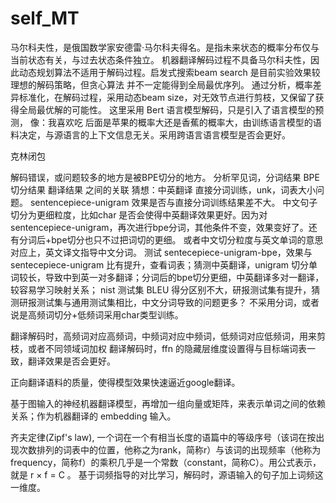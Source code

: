 # self_MT

马尔科夫性，是俄国数学家安德雷·马尔科夫得名。是指未来状态的概率分布仅与当前状态有关，与过去状态条件独立。
机器翻译解码过程不具备马尔科夫性，因此动态规划算法不适用于解码过程。启发式搜索beam search 是目前实验效果较理想的解码策略，但贪心算法
并不一定能得到全局最优序列。
通过分析，概率差异标准化，在解码过程，采用动态beam size，对无效节点进行剪枝，又保留了获得全局最优解的可能性。
这里采用 Bert 语言模型解码，只是引入了语言模型的预测，
      像：我喜欢吃  后面是苹果的概率大还是香蕉的概率大，由训练语言模型的语料决定，与源语言的上下文信息无关。采用跨语言语言模型是否会更好。

克林闭包

解码错误，或问题较多的地方是被BPE切分的地方。
分析罕见词，分词结果
            BPE 切分结果
            翻译结果 之间的关联
猜想：中英翻译
      直接分词训练，unk，词表大小问题。
      sentencepiece-unigram 效果是否与直接分词训练结果差不大。
  中文句子切分为更细粒度，比如char 是否会使得中英翻译效果更好。因为对sentencepiece-unigram，再次进行bpe分词，其他条件不变，效果变好了。还有分词后+bpe切分也只不过把词切的更细。
  或者中文切分粒度与英文单词的意思对应上，英文译文指导中文分词。
  测试 sentecepiece-unigram-bpe，效果与 sentecepiece-unigram 比有提升，查看词表；猜测中英翻译，unigram 切分单词较长，导致中到英一对多翻译；分词后的bpe切分更细，中英翻译多对一翻译，较容易学习映射关系；
  nist 测试集 BLEU 得分区别不大，研报测试集有提升，猜测研报测试集与通用测试集相比，中文分词导致的问题更多？
  不采用分词，或者说是高频词切分+低频词采用char类型训练。
  
  翻译解码时，高频词对应高频词，中频词对应中频词，低频词对应低频词，用来剪枝，或者不同领域词加权
  翻译解码时，ffn 的隐藏层维度设置得与目标端词表一致，翻译效果是否会更好。
  
  正向翻译语料的质量，使得模型效果快速逼近google翻译。
  
  基于图输入的神经机器翻译模型，再增加一组向量或矩阵，来表示单词之间的依赖关系；作为机器翻译的 embedding 输入。
  
  齐夫定律(Zipf's law), 一个词在一个有相当长度的语篇中的等级序号（该词在按出现次数排列的词表中的位置，他称之为rank，简称r）与该词的出现频率（他称为frequency，简称f）的乘积几乎是一个常数（constant，简称C）。用公式表示，就是 r × f = C 。
  基于词频指导的对比学习，解码时，源语输入的句子加上词频这一维度。
  
